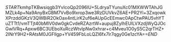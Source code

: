 $START$kmhpTKBwsiqgb3YvIcoQp2096lU+5LdryaTYunuXc01MXWWTAhJGMZLk4p+Na9AnyBxGBM7VvBo9lxrop3we3RzDUVkvZ6AE+PR2Yi+3ZxqowkXPrzddGKzV3QWBiR2OkOax4ntLirK2uf6eAUpGcEEmwc0ApCtwPAU5vhYTuZTTt1/vmTTjt40bMlV0dw0gkCvdeRZAzrtW+aupuj8ZyIhEUlLVXzdjWyQJOcGwlVRq+Apxw6BC3UEboXuRczWtvlpNw0xhrar+c4Mveu1O0yS5C2qrTHZ+2INrY9H2+RAtsM0JGFIlgp+YV459FbLoLQZl6fx7lr7qgy0Ge1zcYA==$END$